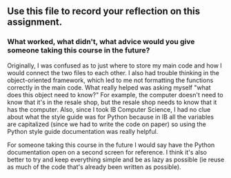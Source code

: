 ## Use this file to record your reflection on this assignment. 

### What worked, what didn't, what advice would you give someone taking this course in the future?

Originally, I was confused as to just where to store my main code and how I would connect the two files to each other. I also had trouble thinking in the object-oriented framework, which led to me not formatting the functions correctly in the main code. What really helped was asking myself "what does this object need to know?" For example, the computer doesn't need to know that it's in the resale shop, but the resale shop needs to know that it has the computer. Also, since I took IB Computer Science, I had no clue about what the style guide was for Python because in IB all the variables are capitalized (since we had to write the code on paper) so using the Python style guide documentation was really helpful. 

For someone taking this course in the future I would say have the Python documentation open on a second screen for reference. I think it's also better to try and keep everything simple and be as lazy as possible (ie reuse as much of the code that's already been written as possible). 
